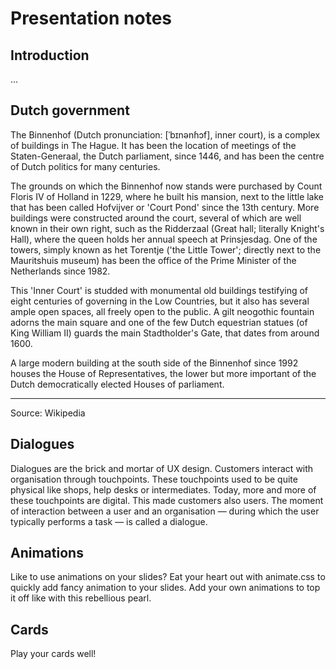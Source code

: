 # Presentation notes

## Introduction
…

## Dutch government
The Binnenhof (Dutch pronunciation: [ˈbɪnənɦɔf], inner court), is a complex of buildings in The Hague. It has been the location of meetings of the Staten-Generaal, the Dutch parliament, since 1446, and has been the centre of Dutch politics for many centuries.

The grounds on which the Binnenhof now stands were purchased by Count Floris IV of Holland in 1229, where he built his mansion, next to the little lake that has been called Hofvijver or 'Court Pond' since the 13th century. More buildings were constructed around the court, several of which are well known in their own right, such as the Ridderzaal (Great hall; literally Knight's Hall), where the queen holds her annual speech at Prinsjesdag. One of the towers, simply known as het Torentje ('the Little Tower'; directly next to the Mauritshuis museum) has been the office of the Prime Minister of the Netherlands since 1982.

This 'Inner Court' is studded with monumental old buildings testifying of eight centuries of governing in the Low Countries, but it also has several ample open spaces, all freely open to the public. A gilt neogothic fountain adorns the main square and one of the few Dutch equestrian statues (of King William II) guards the main Stadtholder's Gate, that dates from around 1600.

A large modern building at the south side of the Binnenhof since 1992 houses the House of Representatives, the lower but more important of the Dutch democratically elected Houses of parliament.

* * *

Source: Wikipedia


## Dialogues
Dialogues are the brick and mortar of UX design. Customers interact with organisation through touchpoints. These touchpoints used to be quite physical like shops, help desks or intermediates. Today, more and more of these touchpoints are digital. This made customers also users. The moment of interaction between a user and an organisation — during which the user typically performs a task — is called a dialogue. 

## Animations
Like to use animations on your slides? Eat your heart out with animate.css to quickly add fancy animation to your slides. Add your own animations to top it off like with this rebellious pearl. 

## Cards
Play your cards well!